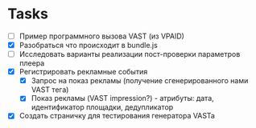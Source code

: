 # Tasks

- [ ] Пример программного вызова VAST (из VPAID)
- [x] Разобраться что происходит в bundle.js
- [ ] Исследовать варианты реализации пост-проверки параметров плеера
- [x] Регистрировать рекламные события
    - [x] Запрос на показ рекламы (получение сгенерированного нами VAST тега)
    - [x] Показ рекламы (VAST impression?)
          - атрибуты: дата, идентификатор площадки, дедупликатор  
- [x] Создать страничку для тестирования генератора VASTa
